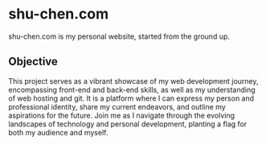 # shu-chen.com
shu-chen.com is my personal website, started from the ground up. 

## Objective
This project serves as a vibrant showcase of my web development journey, encompassing front-end and back-end skills, as well as my understanding of web hosting and git. It is a platform where I can express my person and professional identity, share my current endeavors, and outline my aspirations for the future. Join me as I navigate through the evolving landscapes of technology and personal development, planting a flag for both my audience and myself.
